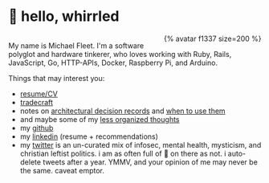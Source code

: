 # 👋 hello, whirrled

<div style="overflow: auto;">
	<div style="float: right;">{% avatar f1337 size=200 %}</div>

My name is Michael Fleet. I'm a software polyglot and hardware tinkerer, who loves working with Ruby, Rails, JavaScript, Go, HTTP-APIs, Docker, Raspberry Pi, and Arduino.

Things that may interest you:

- [resume/CV](cv/)
- [tradecraft](tradecraft/README.md)
- notes on [architectural decision records](tradecraft/architectural-decision-records.md) and [when to use them](tradecraft/flowchart.md)
- and maybe some of my [less organized thoughts](scratchpad/README.md)
- my [github](https://github.com/f1337)
- my [linkedin](https://linkedin.com/in/f1337) (resume + recommendations)
- my [twitter](https://twitter.com/mrf1337) is an un-curated mix of infosec, mental health, mysticism, and christian leftist politics. i am as often full of 💩 on there as not. i auto-delete tweets after a year. YMMV, and your opinion of me may never be the same. caveat emptor.

</div>
<!--stackedit_data:
eyJoaXN0b3J5IjpbMTg5MDE0NDE0OCwxMjM1MjMzNTMyLDkzMD
I5MTMyNywtMTgyMTA2MzMzLDYwNTg0NjgzMSwtOTE1ODM3NjI5
LC0yNTcwMjY3MjQsLTE5MTk4NjAxMzYsMjQyNjU4ODk0XX0=
-->